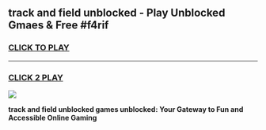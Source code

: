 
## track and field unblocked - Play Unblocked Gmaes & Free #f4rif
<h3>
<a href="https://news.freeplayer.one?title=track_and_field_unblocked&ref=03M">CLICK TO PLAY</a></h3>
<hr>

<h3>
<a href="https://news.freeplayer.one?title=track_and_field_unblocked&ref=03M">CLICK 2 PLAY</a>
  
</h3>

<a href="https://news.freeplayer.one?title=track_and_field_unblocked&ref=03M"><img src="https://clearcache.store/games.png"></a>


**track and field unblocked games unblocked: Your Gateway to Fun and Accessible Online Gaming**
